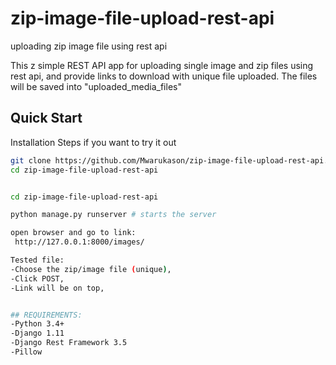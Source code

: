 # zip-image-file-upload-rest-api
uploading zip image file using rest api

This z simple REST API app for uploading single image and zip files using rest api, and provide links to download with unique file uploaded. The files will be saved into "uploaded_media_files"


## Quick Start
Installation Steps if you want to try it out
```bash
git clone https://github.com/Mwarukason/zip-image-file-upload-rest-api.git
cd zip-image-file-upload-rest-api


cd zip-image-file-upload-rest-api

python manage.py runserver # starts the server

open browser and go to link:
 http://127.0.0.1:8000/images/

Tested file:
-Choose the zip/image file (unique),
-Click POST,
-Link will be on top,


## REQUIREMENTS:
-Python 3.4+
-Django 1.11
-Django Rest Framework 3.5
-Pillow
